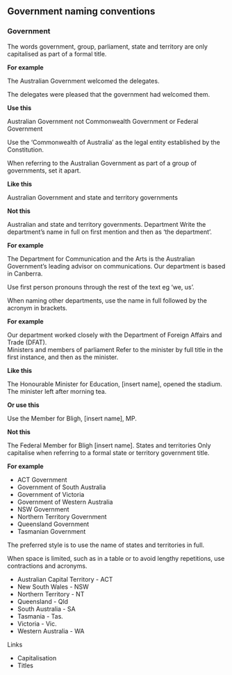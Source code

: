 ---
---
## Government naming conventions

### Government

The words government, group, parliament, state and territory are only capitalised as part of a formal title. 

**For example**

The Australian Government welcomed the delegates.

The delegates were pleased that the government had welcomed them.

**Use this**

Australian Government not Commonwealth Government or Federal Government

Use the ‘Commonwealth of Australia’ as the legal entity established by the Constitution.

When referring to the Australian Government as part of a group of governments, set it apart. 

**Like this**

Australian Government and state and territory governments

**Not this**

Australian and state and territory governments.
Department
Write the department’s name in full on first mention and then as ‘the department’.

**For example**

The Department for Communication and the Arts is the Australian Government’s leading advisor on communications. Our department is based in Canberra.

Use first person pronouns through the rest of the text eg ‘we, us’.

When naming other departments, use the name in full followed by the acronym in brackets.

**For example**

Our department worked closely with the Department of Foreign Affairs and Trade (DFAT).  
Ministers and members of parliament
Refer to the minister by full title in the first instance, and then as the minister.

**Like this**

The Honourable Minister for Education, [insert name], opened the stadium. The minister left after morning tea.

**Or use this**

Use the Member for Bligh, [insert name], MP. 

**Not this**

The Federal Member for Bligh [insert name].
States and territories
Only capitalise when referring to a formal state or territory government title.

**For example**

- ACT Government
- Government of South Australia
- Government of Victoria
- Government of Western Australia
- NSW Government
- Northern Territory Government
- Queensland Government
- Tasmanian Government

The preferred style is to use the name of states and territories in full.

When space is limited, such as in a table or to avoid lengthy repetitions, use contractions and acronyms.

- Australian Capital Territory - ACT
- New South Wales - NSW
- Northern Territory - NT
- Queensland - Qld
- South Australia - SA
- Tasmania - Tas.
- Victoria - Vic.
- Western Australia - WA

Links

- Capitalisation
- Titles

